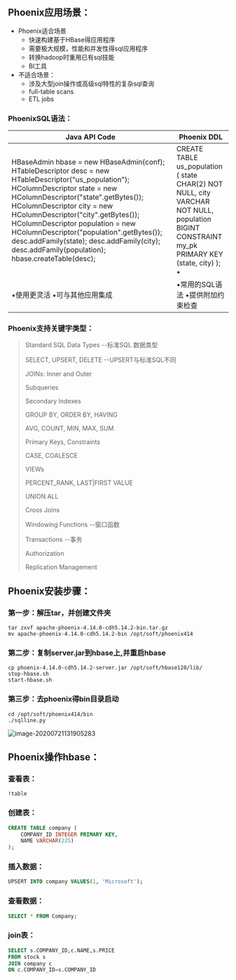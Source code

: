 ## Phoenix应用场景：

- Phoenix适合场景
  - 快速构建基于HBase得应用程序
  - 需要极大规模，性能和并发性得sql应用程序
  - 转换hadoop时重用已有sql技能
  - BI工具
- 不适合场景：
  - 涉及大型join操作或高级sql特性的复杂sql查询
  - full-table scans
  - ETL jobs

### PhoenixSQL语法：

| **Java API Code**                                            | **Phoenix** **DDL**                                          |
| ------------------------------------------------------------ | ------------------------------------------------------------ |
| HBaseAdmin hbase = new HBaseAdmin(conf);  HTableDescriptor desc = new HTableDescriptor("us_population");  HColumnDescriptor state = new HColumnDescriptor("state".getBytes());  HColumnDescriptor city = new HColumnDescriptor("city".getBytes());  HColumnDescriptor population = new HColumnDescriptor("population".getBytes());  desc.addFamily(state);  desc.addFamily(city);  desc.addFamily(population);  hbase.createTable(desc); | CREATE TABLE us_population (  state CHAR(2) NOT NULL,  city VARCHAR NOT NULL,  population BIGINT  CONSTRAINT my_pk PRIMARY KEY (state, city)  );  • |
| •使用更灵活  •可与其他应用集成                               | •常用的SQL语法  •提供附加约束检查                            |

### Phoenix支持关键字类型：

>Standard SQL Data Types --标准SQL 数据类型
>
>SELECT, UPSERT, DELETE --UPSERT与标准SQL不同
>
>JOINs: Inner and Outer
>
>Subqueries
>
>Secondary Indexes
>
>GROUP BY, ORDER BY, HAVING
>
>AVG, COUNT, MIN, MAX, SUM
>
>Primary Keys, Constraints
>
>CASE, COALESCE
>
>VIEWs
>
>PERCENT_RANK, LAST|FIRST VALUE
>
>UNION ALL
>
>Cross Joins
>
>Windowing Functions --窗口函数
>
>Transactions --事务
>
>Authorization
>
>Replication Management





## Phoenix安装步骤：

### 第一步：解压tar，并创建文件夹

```shell
tar zxvf apache-phoenix-4.14.0-cdh5.14.2-bin.tar.gz
mv apache-phoenix-4.14.0-cdh5.14.2-bin /opt/soft/phoenix414
```

### 第二步：复制server.jar到hbase上,并重启hbase

```shell
cp phoenix-4.14.0-cdh5.14.2-server.jar /opt/soft/hbase120/lib/
stop-hbase.sh
start-hbase.sh
```

### 第三步：去phoenix得bin目录启动

```shell
cd /opt/soft/phoenix414/bin
./sqlline.py 
```

![image-20200721131905283](C:%5CUsers%5Clenovo%5CAppData%5CRoaming%5CTypora%5Ctypora-user-images%5Cimage-20200721131905283.png)

## Phoenix操作hbase：

### 查看表：

```shell
!table
```

### 创建表：

```sql
CREATE TABLE company (
    COMPANY_ID INTEGER PRIMARY KEY,
    NAME VARCHAR(225)
); 
```

### 插入数据：

```sql
UPSERT INTO company VALUES(1, 'Microsoft');  
```

### 查看数据：

```sql
SELECT * FROM Company;
```

### join表：

```sql
SELECT s.COMPANY_ID,c.NAME,s.PRICE
FROM stock s 
JOIN company c
ON c.COMPANY_ID=s.COMPANY_ID
```

